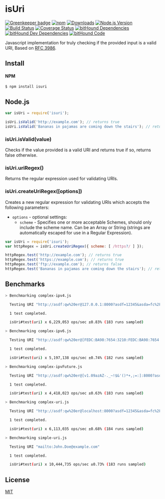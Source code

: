 isUri
=====

[![Greenkeeper badge](https://badges.greenkeeper.io/DavidTPate/isuri.svg)](https://greenkeeper.io/)
[![npm](https://img.shields.io/npm/v/isuri.svg)](https://www.npmjs.com/package/isuri)
[![Downloads](https://img.shields.io/npm/dm/isuri.svg)](https://www.npmjs.com/package/isuri)
[![Node.js Version](https://img.shields.io/node/v/isuri.svg)](https://www.npmjs.com/package/isuri)
[![Build Status](https://travis-ci.org/DavidTPate/isuri.svg?branch=master)](https://travis-ci.org/DavidTPate/isuri)
[![Coverage Status](https://coveralls.io/repos/github/DavidTPate/isuri/badge.svg?branch=master)](https://coveralls.io/github/DavidTPate/isuri?branch=master)
[![bitHound Dependencies](https://www.bithound.io/github/DavidTPate/isuri/badges/dependencies.svg)](https://www.bithound.io/github/DavidTPate/isuri/master/dependencies/npm)
[![bitHound Dev Dependencies](https://www.bithound.io/github/DavidTPate/isuri/badges/devDependencies.svg)](https://www.bithound.io/github/DavidTPate/isuri/master/dependencies/npm)
[![bitHound Code](https://www.bithound.io/github/DavidTPate/isuri/badges/code.svg)](https://www.bithound.io/github/DavidTPate/isuri)

Javascript implementation for truly checking if the provided input is a valid URI, Based on [RFC 3986](http://tools.ietf.org/html/rfc3986).

## Install

#### NPM
```bash
$ npm install isuri
```

## Node.js
```js
var isUri = require('isuri');

isUri.isValid('http://example.com'); // returns true
isUri.isValid('Bananas in pajamas are coming down the stairs'); // returns false
```

### isUri.isValid(value)
Checks if the value provided is a valid URI and returns true if so, returns false otherwise.

### isUri.uriRegex()
Returns the regular expression used for validating URIs.

### isUri.createUriRegex([options])
Creates a new regular expression for validating URIs which accepts the following parameters:

- `options` - optional settings:
    - `scheme` - Specifies one or more acceptable Schemes, should only include the scheme name. Can be an Array or String (strings are automatically escaped for use in a Regular Expression).
    
```js
var isUri = require('isuri');
var httpRegex = isUri.createUriRegex({ scheme: [ /https?/ ] });

httpRegex.test('http://example.com'); // returns true
httpRegex.test('https://example.com'); // returns true
httpRegex.test('ftp://example.com'); // returns false
httpRegex.test('Bananas in pajamas are coming down the stairs'); // returns false
```

## Benchmarks
``` bash
> Benchmarking complex-ipv4.js

  Testing URI "http://asdf:qw%20er@127.0.0.1:8000?asdf=12345&asda=fc%2F#bacon"

  1 test completed.

  isUri#test(uri) x 6,229,053 ops/sec ±0.83% (183 runs sampled)

> Benchmarking complex-ipv6.js

  Testing URI "http://asdf:qw%20er@[FEDC:BA98:7654:3210:FEDC:BA98:7654:3210]:8000?asdf=12345&asda=fc%2F#bacon"

  1 test completed.

  isUri#test(uri) x 5,197,138 ops/sec ±0.74% (182 runs sampled)

> Benchmarking complex-ipvFuture.js

  Testing URI "http://asdf:qw%20er@[v1.09azAZ-._~!$&'()*+,;=:]:8000?asdf=12345&asda=fc%2F#bacon"

  1 test completed.

  isUri#test(uri) x 4,418,023 ops/sec ±0.63% (183 runs sampled)

> Benchmarking complex-uri.js

  Testing URI "http://asdf:qw%20er@localhost:8000?asdf=12345&asda=fc%2F#bacon"

  1 test completed.

  isUri#test(uri) x 6,113,035 ops/sec ±0.68% (184 runs sampled)

> Benchmarking simple-uri.js

  Testing URI "mailto:John.Doe@example.com"

  1 test completed.

  isUri#test(uri) x 10,444,735 ops/sec ±0.73% (183 runs sampled)
```

## License

  [MIT](LICENSE)